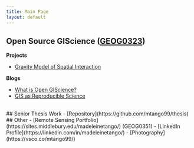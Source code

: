 ```yaml
---
title: Main Page
layout: default
---
```


## Open Source GIScience ([GEOG0323](https://gis4dev.github.io/))

**Projects**
- [Gravity Model of Spatial Interaction](gravity/gravity.md)

**Blogs**
- [What is Open GIScience?](blogs/opensource.md)
- [GIS as Reproducible Science](blogs/GIScience.md)

<br>
## Senior Thesis Work
- [Repository](https://github.com/mtango99/thesis)

<br>
## Other
- [Remote Sensing Portfolio](https://sites.middlebury.edu/madeleinetango/) (GEOG0351)
- [LinkedIn Profile](https://linkedin.com/in/madeleinetango/)
- [Photography](https://vsco.co/mtango99/)
